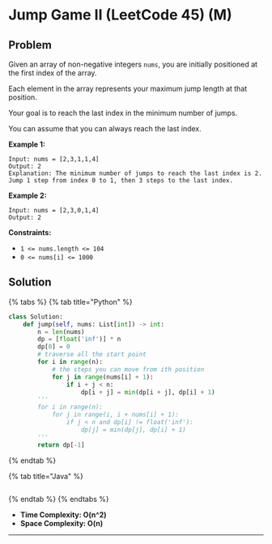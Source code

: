 # Jump Game II (LeetCode 45) (M)

## Problem

Given an array of non-negative integers `nums`, you are initially positioned at the first index of the array.

Each element in the array represents your maximum jump length at that position.

Your goal is to reach the last index in the minimum number of jumps.

You can assume that you can always reach the last index.

&#x20;

**Example 1:**

```
Input: nums = [2,3,1,1,4]
Output: 2
Explanation: The minimum number of jumps to reach the last index is 2. Jump 1 step from index 0 to 1, then 3 steps to the last index.
```

**Example 2:**

```
Input: nums = [2,3,0,1,4]
Output: 2
```

&#x20;

**Constraints:**

* `1 <= nums.length <= 104`
* `0 <= nums[i] <= 1000`

## Solution&#x20;

{% tabs %}
{% tab title="Python" %}
```python
class Solution:
    def jump(self, nums: List[int]) -> int:
        n = len(nums)
        dp = [float('inf')] * n
        dp[0] = 0
        # traverse all the start point
        for i in range(n):
            # the steps you can move from ith position
            for j in range(nums[i] + 1):
                if i + j < n:
                    dp[i + j] = min(dp[i + j], dp[i] + 1)
        '''
        for i in range(n):
            for j in range(i, i + nums[i] + 1):
                if j < n and dp[i] != float('inf'):
                    dp[j] = min(dp[j], dp[i] + 1) 
        '''            
        return dp[-1]
```
{% endtab %}

{% tab title="Java" %}
```java
```
{% endtab %}
{% endtabs %}

* **Time Complexity: O(n^2)**
* **Space Complexity: O(n)**

****
